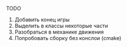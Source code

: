 TODO
1. Добавить конец игры
2. Выделить в классы некоторые части
3. Разобраться в механике движения
4. Попробовать сборку без конслои (cmake)
